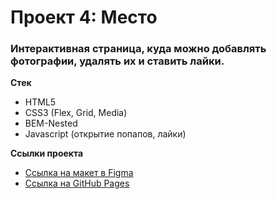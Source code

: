 # Проект 4: Место

### Интерактивная страница, куда можно добавлять фотографии, удалять их и ставить лайки.

**Стек**
* HTML5
* CSS3 (Flex, Grid, Media)
* BEM-Nested
* Javascript (открытие попапов, лайки)

**Ссылки проекта**
* [Ссылка на макет в Figma](https://www.figma.com/file/2cn9N9jSkmxD84oJik7xL7/JavaScript.-Sprint-4?node-id=0%3A1)
* [Ссылка на GitHub Pages](https://ghostiexx.github.io/mesto/)
